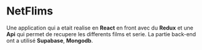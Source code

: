 # NetFlims

Une application qui a etait realise en **React** en front avec du **Redux** et une **Api** qui permet de recupere les differents films et serie.
La partie back-end ont a utilisé **Supabase**, **Mongodb**.
